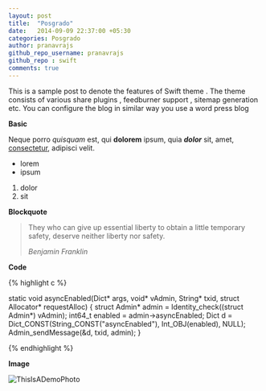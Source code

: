```yaml
---
layout: post
title:  "Posgrado"
date:   2014-09-09 22:37:00 +05:30
categories: Posgrado
author: pranavrajs
github_repo_username: pranavrajs
github_repo : swift
comments: true
---
```


This is a sample post to denote the features of Swift theme . The theme consists of various share plugins , feedburner support , sitemap generation etc. You can configure the blog in similar way you use a word press blog

<!-- more -->

**Basic**

Neque porro *quisquam* est, qui **dolorem** ipsum, quia ***dolor*** sit, amet, [consectetur](http://cjdns.info/), adipisci velit.

 * lorem
 * ipsum

1. dolor
2. sit


**Blockquote**

> They who can give up essential liberty to obtain a little temporary safety, deserve neither liberty nor safety.
> 
> _Benjamin Franklin_

**Code**

{% highlight c %}

static void asyncEnabled(Dict* args, void* vAdmin, String* txid, struct Allocator* requestAlloc)
{
    struct Admin* admin = Identity_check((struct Admin*) vAdmin);
    int64_t enabled = admin->asyncEnabled;
    Dict d = Dict_CONST(String_CONST("asyncEnabled"), Int_OBJ(enabled), NULL);
    Admin_sendMessage(&d, txid, admin);
}

{% endhighlight %}

**Image**

![ThisIsADemoPhoto](http://media.vector4free.com/normal/flat-banner-vectors.jpg)
